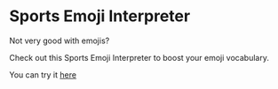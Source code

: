 # Sports Emoji Interpreter

Not very good with emojis?

Check out this Sports Emoji Interpreter to boost your emoji vocabulary.

You can try it [here](https://sports-emoji-interpreter.netlify.app/)
